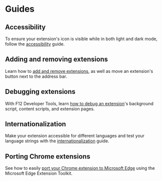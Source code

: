 #  Guides

## Accessibility
To ensure your extension's icon is visible while in both light and dark mode, follow the [accessibility](./accessibility) guide.

## Adding and removing extensions
Learn how to [add and remove extensions](./adding-and-removing-extensions), as well as move an extension's button next to the address bar.


## Debugging extensions
With F12 Developer Tools, learn [how to debug an extension](./debugging-extensions)'s background script, content scripts, and extension pages.

## Internationalization
Make your extension accessible for different languages and test your language strings with the [internationalization](./internationalization) guide.

## Porting Chrome extensions
See how to easily [port your Chrome extension to Microsoft Edge](./porting-Chrome-extensions) using the Microsoft Edge Extension Toolkit.
